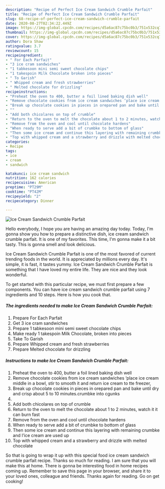 ```yaml
---
description: "Recipe of Perfect Ice Cream Sandwich Crumble Parfait"
title: "Recipe of Perfect Ice Cream Sandwich Crumble Parfait"
slug: 68-recipe-of-perfect-ice-cream-sandwich-crumble-parfait
date: 2020-08-27T02:34:22.449Z
image: https://img-global.cpcdn.com/recipes/d5a6ac87c75bc0b3/751x532cq70/ice-cream-sandwich-crumble-parfait-recipe-main-photo.jpg
thumbnail: https://img-global.cpcdn.com/recipes/d5a6ac87c75bc0b3/751x532cq70/ice-cream-sandwich-crumble-parfait-recipe-main-photo.jpg
cover: https://img-global.cpcdn.com/recipes/d5a6ac87c75bc0b3/751x532cq70/ice-cream-sandwich-crumble-parfait-recipe-main-photo.jpg
author: Dora Shaw
ratingvalue: 3.7
reviewcount: 15
recipeingredient:
- " For Each Parfait"
- "3 ice cram sandwiches"
- "1 tabkesoon mini semi sweet chocolate chips"
- "1 takespoin Milk Chocolate broken into pieces"
- " To Garish"
- " Whipped cream and fresh strawberries"
- " Melted chocolate for drizzling"
recipeinstructions:
- "Preheat the oven to 400, butter a foil lined baking dish well"
- "Remove chocolate cookies from ice cream sandwiches ‘place ice cream middle in a bowl, stir to smooth it and return ice cream to tte freezer,"
- "Break up chocolate cookies in pieces in orepared pan and bake until dry and crisp about 5 to 10 minutes.crumbke into cgunks"
- ""
- "Add both chicolares on top of crumble"
- "Return to the oven to melt the chocolate about 1 to 2 minutes, watch it it can burn fast"
- "Remove from the oven and cool until chocolate hardens"
- "When ready to serve add a bit of crumbke to bottom of glass"
- "Then some ice cream and continue this layering with remaining crumbke and I’ice cream are used up"
- "Top with whipped cream and a strawberry and drizzle with melted chocolate"
categories:
- Recipe
tags:
- ice
- cream
- sandwich

katakunci: ice cream sandwich 
nutrition: 162 calories
recipecuisine: American
preptime: "PT29M"
cooktime: "PT42M"
recipeyield: "2"
recipecategory: Dinner

---
```



![Ice Cream Sandwich Crumble Parfait](https://img-global.cpcdn.com/recipes/d5a6ac87c75bc0b3/751x532cq70/ice-cream-sandwich-crumble-parfait-recipe-main-photo.jpg)

Hello everybody, I hope you are having an amazing day today. Today, I'm gonna show you how to prepare a distinctive dish, ice cream sandwich crumble parfait. It is one of my favorites. This time, I'm gonna make it a bit tasty. This is gonna smell and look delicious.

Ice Cream Sandwich Crumble Parfait is one of the most favored of current trending foods in the world. It is appreciated by millions every day. It's simple, it is fast, it tastes yummy. Ice Cream Sandwich Crumble Parfait is something that I have loved my entire life. They are nice and they look wonderful.




To get started with this particular recipe, we must first prepare a few components. You can have ice cream sandwich crumble parfait using 7 ingredients and 10 steps. Here is how you cook that.

##### The ingredients needed to make Ice Cream Sandwich Crumble Parfait:

1. Prepare  For Each Parfait
1. Get 3 ice cram sandwiches
1. Prepare 1 tabkesoon mini semi sweet chocolate chips
1. Make ready 1 takespoin Milk Chocolate, broken into pieces
1. Take  To Garish
1. Prepare  Whipped cream and fresh strawberries
1. Prepare  Melted chocolate for drizzling




##### Instructions to make Ice Cream Sandwich Crumble Parfait:

1. Preheat the oven to 400, butter a foil lined baking dish well
1. Remove chocolate cookies from ice cream sandwiches ‘place ice cream middle in a bowl, stir to smooth it and return ice cream to tte freezer,
1. Break up chocolate cookies in pieces in orepared pan and bake until dry and crisp about 5 to 10 minutes.crumbke into cgunks
1. 
1. Add both chicolares on top of crumble
1. Return to the oven to melt the chocolate about 1 to 2 minutes, watch it it can burn fast
1. Remove from the oven and cool until chocolate hardens
1. When ready to serve add a bit of crumbke to bottom of glass
1. Then some ice cream and continue this layering with remaining crumbke and I’ice cream are used up
1. Top with whipped cream and a strawberry and drizzle with melted chocolate




So that is going to wrap it up with this special food ice cream sandwich crumble parfait recipe. Thanks so much for reading. I am sure that you will make this at home. There is gonna be interesting food in home recipes coming up. Remember to save this page in your browser, and share it to your loved ones, colleague and friends. Thanks again for reading. Go on get cooking!
